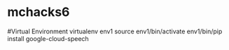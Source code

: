 # mchacks6

#Virtual Environment
virtualenv env1
source env1/bin/activate
env1/bin/pip install google-cloud-speech 
